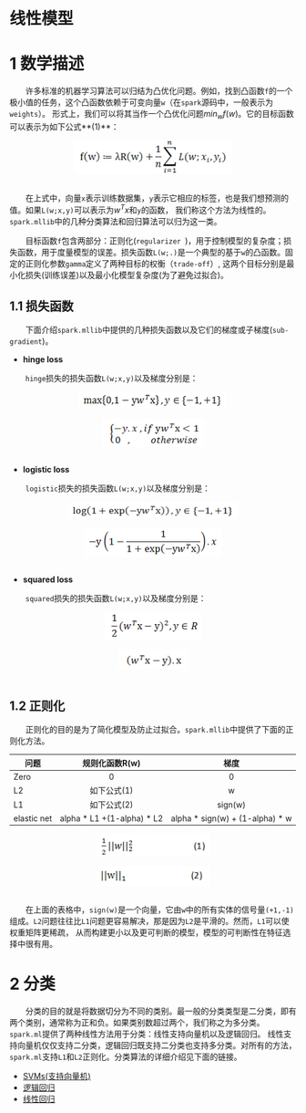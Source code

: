 # 线性模型

# 1 数学描述

&emsp;&emsp;许多标准的机器学习算法可以归结为凸优化问题。例如，找到凸函数`f`的一个极小值的任务，这个凸函数依赖于可变向量`w`（在`spark`源码中，一般表示为`weights`）。
形式上，我们可以将其当作一个凸优化问题${min}_{w}f(w)$。它的目标函数可以表示为如下公式**(1)**：

<div  align="center"><img src="imgs/introduce1.png" width = "280" height = "60" alt="objective function" align="center" /></div><br>

&emsp;&emsp;在上式中，向量`x`表示训练数据集，`y`表示它相应的标签，也是我们想预测的值。如果`L(w;x,y)`可以表示为${w}^{T}x$和`y`的函数，
我们称这个方法为线性的。`spark.mllib`中的几种分类算法和回归算法可以归为这一类。

&emsp;&emsp;目标函数`f`包含两部分：正则化(`regularizer `)，用于控制模型的复杂度；损失函数，用于度量模型的误差。损失函数`L(w;.)`是一个典型的基于`w`的凸函数。固定的正则化参数`gamma`定义了两种目标的权衡（`trade-off`）,
这两个目标分别是最小化损失(训练误差)以及最小化模型复杂度(为了避免过拟合)。

## 1.1 损失函数

&emsp;&emsp;下面介绍`spark.mllib`中提供的几种损失函数以及它们的梯度或子梯度(`sub-gradient`)。

- **hinge loss**

&emsp;&emsp;`hinge`损失的损失函数`L(w;x,y)`以及梯度分别是：

<div  align="center"><img src="imgs/1.1.png" width = "260" height = "30" alt="objective function" align="center" /></div><br>
<div  align="center"><img src="imgs/1.2.png" width = "180" height = "50" alt="objective function" align="center" /></div><br>

- **logistic  loss**

&emsp;&emsp;`logistic`损失的损失函数`L(w;x,y)`以及梯度分别是：

<div  align="center"><img src="imgs/1.3.png" width = "300" height = "30" alt="objective function" align="center" /></div><br>
<div  align="center"><img src="imgs/1.4.png" width = "240" height = "50" alt="objective function" align="center" /></div><br>

- **squared   loss**

&emsp;&emsp;`squared`损失的损失函数`L(w;x,y)`以及梯度分别是：

<div  align="center"><img src="imgs/1.5.png" width = "170" height = "50" alt="objective function" align="center" /></div><br>
<div  align="center"><img src="imgs/1.6.png" width = "120" height = "35" alt="objective function" align="center" /></div><br>

## 1.2 正则化

&emsp;&emsp;正则化的目的是为了简化模型及防止过拟合。`spark.mllib`中提供了下面的正则化方法。

| 问题       | 规则化函数R(w)   | 梯度 |
| ------------- |:-------------:|:-------------:|
| Zero       | 0 | 0 |
| L2         | 如下公式(1) | w |
| L1         | 如下公式(2) | sign(w) |
| elastic net | alpha * L1 +(1-alpha) * L2 | alpha * sign(w) + (1-alpha) * w |

<div  align="center"><img src="imgs/1.7.png" width = "200" height = "40" alt="objective function" align="center" /></div><br>
<div  align="center"><img src="imgs/1.8.png" width = "200" height = "35" alt="objective function" align="center" /></div><br>

&emsp;&emsp;在上面的表格中，`sign(w)`是一个向量，它由`w`中的所有实体的信号量`(+1,-1)`组成。`L2`问题往往比`L1`问题更容易解决，那是因为`L2`是平滑的。然而，`L1`可以使权重矩阵更稀疏，
从而构建更小以及更可判断的模型，模型的可判断性在特征选择中很有用。

# 2 分类

&emsp;&emsp;分类的目的就是将数据切分为不同的类别。最一般的分类类型是二分类，即有两个类别，通常称为正和负。如果类别数超过两个，我们称之为多分类。`spark.ml`提供了两种线性方法用于分类：线性支持向量机以及逻辑回归。
线性支持向量机仅仅支持二分类，逻辑回归既支持二分类也支持多分类。对所有的方法，`spark.ml`支持`L1`和`L2`正则化。分类算法的详细介绍见下面的链接。

* [SVMs(支持向量机)](支持向量机/lsvm.md)
* [逻辑回归](逻辑回归/logic-regression.md)
* [线性回归](回归/regression.md)

